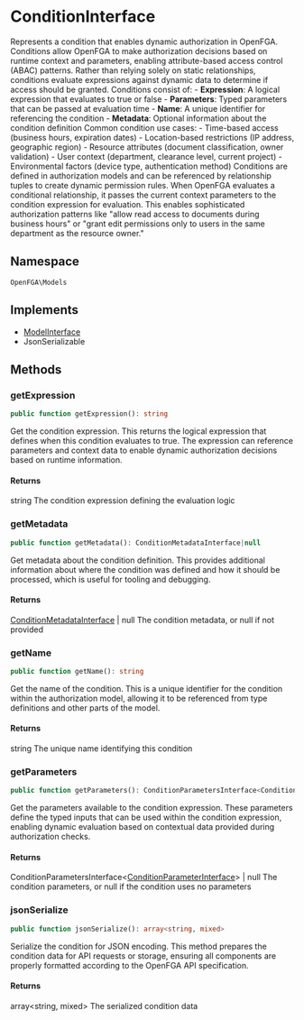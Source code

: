 # ConditionInterface

Represents a condition that enables dynamic authorization in OpenFGA. Conditions allow OpenFGA to make authorization decisions based on runtime context and parameters, enabling attribute-based access control (ABAC) patterns. Rather than relying solely on static relationships, conditions evaluate expressions against dynamic data to determine if access should be granted. Conditions consist of: - **Expression**: A logical expression that evaluates to true or false - **Parameters**: Typed parameters that can be passed at evaluation time - **Name**: A unique identifier for referencing the condition - **Metadata**: Optional information about the condition definition Common condition use cases: - Time-based access (business hours, expiration dates) - Location-based restrictions (IP address, geographic region) - Resource attributes (document classification, owner validation) - User context (department, clearance level, current project) - Environmental factors (device type, authentication method) Conditions are defined in authorization models and can be referenced by relationship tuples to create dynamic permission rules. When OpenFGA evaluates a conditional relationship, it passes the current context parameters to the condition expression for evaluation. This enables sophisticated authorization patterns like &quot;allow read access to documents during business hours&quot; or &quot;grant edit permissions only to users in the same department as the resource owner.&quot;

## Namespace
`OpenFGA\Models`

## Implements
* [ModelInterface](Models/ModelInterface.md)
* JsonSerializable



## Methods
### getExpression


```php
public function getExpression(): string
```

Get the condition expression. This returns the logical expression that defines when this condition evaluates to true. The expression can reference parameters and context data to enable dynamic authorization decisions based on runtime information.


#### Returns
string
 The condition expression defining the evaluation logic

### getMetadata


```php
public function getMetadata(): ConditionMetadataInterface|null
```

Get metadata about the condition definition. This provides additional information about where the condition was defined and how it should be processed, which is useful for tooling and debugging.


#### Returns
[ConditionMetadataInterface](Models/ConditionMetadataInterface.md) | null
 The condition metadata, or null if not provided

### getName


```php
public function getName(): string
```

Get the name of the condition. This is a unique identifier for the condition within the authorization model, allowing it to be referenced from type definitions and other parts of the model.


#### Returns
string
 The unique name identifying this condition

### getParameters


```php
public function getParameters(): ConditionParametersInterface<ConditionParameterInterface>|null
```

Get the parameters available to the condition expression. These parameters define the typed inputs that can be used within the condition expression, enabling dynamic evaluation based on contextual data provided during authorization checks.


#### Returns
ConditionParametersInterface&lt;[ConditionParameterInterface](Models/ConditionParameterInterface.md)&gt; | null
 The condition parameters, or null if the condition uses no parameters

### jsonSerialize


```php
public function jsonSerialize(): array<string, mixed>
```

Serialize the condition for JSON encoding. This method prepares the condition data for API requests or storage, ensuring all components are properly formatted according to the OpenFGA API specification.


#### Returns
array&lt;string, mixed&gt;
 The serialized condition data


